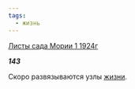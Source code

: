 ```yaml
---
tags:
  - жизнь
---
```

[Листы сада Мории 1 1924г](https://127.0.0.1:4002/agni/1924)

___143___

Скоро развязываются узлы [жизни](../../../tags/#жизнь).   

